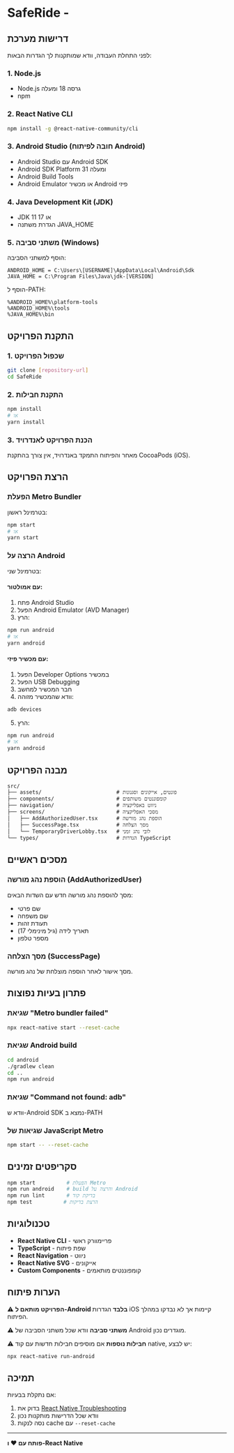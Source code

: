 # SafeRide - 

## דרישות מערכת

לפני התחלת העבודה, וודא שמותקנות לך הגדרות הבאות:

### 1. Node.js
- Node.js גרסה 18 ומעלה
- npm 

### 2. React Native CLI
```bash
npm install -g @react-native-community/cli
```

### 3. Android Studio (חובה לפיתוח Android)
- Android Studio עם Android SDK
- Android SDK Platform 31 ומעלה
- Android Build Tools
- Android Emulator או מכשיר Android פיזי

### 4. Java Development Kit (JDK)
- JDK 11 או 17
- הגדרת משתנה JAVA_HOME

### 5. משתני סביבה (Windows)
הוסף למשתני הסביבה:
```
ANDROID_HOME = C:\Users\[USERNAME]\AppData\Local\Android\Sdk
JAVA_HOME = C:\Program Files\Java\jdk-[VERSION]
```

הוסף ל-PATH:
```
%ANDROID_HOME%\platform-tools
%ANDROID_HOME%\tools
%JAVA_HOME%\bin
```

## התקנת הפרויקט

### 1. שכפול הפרויקט
```bash
git clone [repository-url]
cd SafeRide
```

### 2. התקנת חבילות
```bash
npm install
# או
yarn install
```

### 3. הכנת הפרויקט לאנדרויד
מאחר והפיתוח התמקד באנדרויד, אין צורך בהתקנת CocoaPods (iOS).

## הרצת הפרויקט

### הפעלת Metro Bundler
בטרמינל ראשון:
```bash
npm start
# או
yarn start
```

### הרצה על Android
בטרמינל שני:

#### עם אמולטור:
1. פתח Android Studio
2. הפעל Android Emulator (AVD Manager)
3. הרץ:
```bash
npm run android
# או
yarn android
```

#### עם מכשיר פיזי:
1. הפעל Developer Options במכשיר
2. הפעל USB Debugging
3. חבר המכשיר למחשב
4. וודא שהמכשיר מזוהה:
```bash
adb devices
```
5. הרץ:
```bash
npm run android
# או
yarn android
```

## מבנה הפרויקט

```
src/
├── assets/                        # פונטים, אייקונים וסגנונות
├── components/                    # קומפוננטים משותפים
├── navigation/                    # ניווט באפליקציה
├── screens/                       # מסכי האפליקציה
│   ├── AddAuthorizedUser.tsx      # הוספת נהג מורשה
│   ├── SuccessPage.tsx            # מסך הצלחה
│   └── TemporaryDriverLobby.tsx   # לובי נהג זמני
└── types/                         # הגדרות TypeScript
```

## מסכים ראשיים

### הוספת נהג מורשה (AddAuthorizedUser)
מסך להוספת נהג מורשה חדש עם השדות הבאים:
- שם פרטי
- שם משפחה  
- תעודת זהות
- תאריך לידה (גיל מינימלי 17)
- מספר טלפון

### מסך הצלחה (SuccessPage)
מסך אישור לאחר הוספה מוצלחת של נהג מורשה.

## פתרון בעיות נפוצות

### שגיאת "Metro bundler failed"
```bash
npx react-native start --reset-cache
```

### שגיאת Android build
```bash
cd android
./gradlew clean
cd ..
npm run android
```

### שגיאת "Command not found: adb"
וודא ש-Android SDK נמצא ב-PATH

### שגיאות של JavaScript Metro
```bash
npm start -- --reset-cache
```

## סקריפטים זמינים

```bash
npm start          # הפעלת Metro
npm run android    # build והרצה על Android
npm run lint       # בדיקת קוד
npm test          # הרצת בדיקות
```

## טכנולוגיות

- **React Native CLI** - פריימוורק ראשי
- **TypeScript** - שפת פיתוח
- **React Navigation** - ניווט
- **React Native SVG** - אייקונים
- **Custom Components** - קומפוננטים מותאמים

## הערות פיתוח

⚠️ **הפרויקט מותאם ל-Android בלבד**
הגדרות iOS קיימות אך לא נבדקו במהלך הפיתוח.

⚠️ **משתני סביבה**
וודא שכל משתני הסביבה של Android מוגדרים נכון.

⚠️ **חבילות נוספות**
אם מוסיפים חבילות חדשות עם קוד native, יש לבצע:
```bash
npx react-native run-android
```

## תמיכה

אם נתקלת בבעיות:
1. בדוק את [React Native Troubleshooting](https://reactnative.dev/docs/troubleshooting)
2. וודא שכל הדרישות מותקנות נכון
3. נסה לנקות cache עם `--reset-cache`

---

**פותח עם ❤️ ו-React Native**

